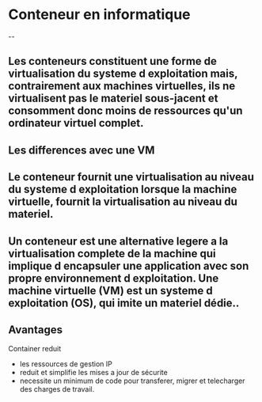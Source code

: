 # Conteneur en informatique
--

Les conteneurs constituent une forme de virtualisation du systeme d exploitation mais, contrairement aux machines virtuelles, ils ne virtualisent pas le materiel sous-jacent et consomment donc moins de ressources qu'un ordinateur virtuel complet.
---

## Les differences avec une VM

Le conteneur fournit une virtualisation au niveau du systeme d exploitation lorsque la machine virtuelle, fournit la virtualisation au niveau du materiel.
--

Un conteneur est une alternative legere a la virtualisation complete de la machine qui implique d encapsuler une application avec son propre environnement d exploitation. Une machine virtuelle (VM) est un systeme d exploitation (OS), qui imite un materiel dédie..
---

## Avantages

Container reduit 
- les ressources de gestion IP
- reduit et simplifie les mises a jour de sécurite
- necessite un minimum de code pour transferer, migrer et telecharger des charges de travail. 


